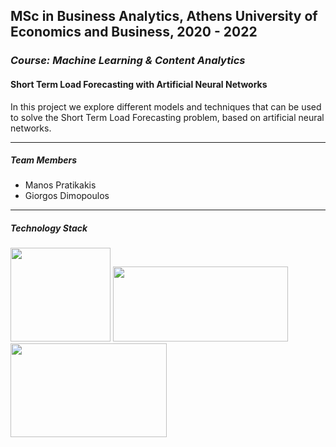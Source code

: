 ## MSc in Business Analytics, Athens University of Economics and Business, 2020 - 2022
### _Course: Machine Learning & Content Analytics_
#### Short Term Load Forecasting with Artificial Neural Networks&nbsp;
 In this project we explore different models and techniques that can be used to solve the Short Term Load Forecasting problem, based on artificial neural networks.

 ---- 
##### Team Members
* Manos Pratikakis
* Giorgos Dimopoulos
---- 

##### Technology Stack
<p float="left">
<img src="https://raw.githubusercontent.com/ManosPra/ShortTermLoadForecasting-with-ANNs/main/Appendix/python-icon.png" width="160" height="150" />
<img src="https://raw.githubusercontent.com/ManosPra/ShortTermLoadForecasting-with-ANNs/main/Appendix/tf_icon.png" width="280" height="120" />
<img src="https://raw.githubusercontent.com/ManosPra/ShortTermLoadForecasting-with-ANNs/main/Appendix/keras-icon.jpg" width="250" height="150" />
</p>
